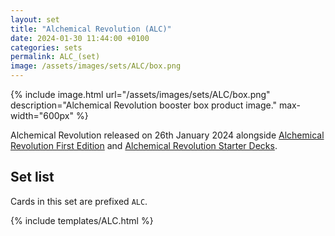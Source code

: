 ```yaml
---
layout: set
title: "Alchemical Revolution (ALC)"
date: 2024-01-30 11:44:00 +0100
categories: sets
permalink: ALC_(set)
image: /assets/images/sets/ALC/box.png
---
```

{% include image.html url="/assets/images/sets/ALC/box.png" description="Alchemical Revolution booster box product image." max-width="600px" %}

Alchemical Revolution released on 26th January 2024 alongside [Alchemical Revolution First Edition](/ALC-1st_(set)) and [Alchemical Revolution Starter Decks](/ALCSD_(set)).

## Set list

Cards in this set are prefixed `ALC`.

{% include templates/ALC.html %}
